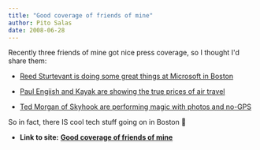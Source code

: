 ```yaml
---
title: "Good coverage of friends of mine"
author: Pito Salas
date: 2008-06-28
---
```


Recently three friends of mine got nice press coverage, so I thought I'd share
them:

  * [Reed Sturtevant is doing some great things at Microsoft in Boston](<http://www.boston.com/business/technology/articles/2008/06/30/microsoft_seeks_next_big_idea_in_cambridge/>)

  * [Paul Engiish and Kayak are showing the true prices of air travel](<http://www.boston.com/business/personalfinance/articles/2008/06/26/flustering_fares/>)

  * [Ted Morgan of Skyhook are performing magic with photos and no-GPS](<http://www.nytimes.com/2008/06/26/technology/personaltech/26pogue.html?_r=1&8dpc=&pagewanted=print&oref=slogin>)

So in fact, there IS cool tech stuff going on in Boston 🙂


* **Link to site:** **[Good coverage of friends of mine](None)**
